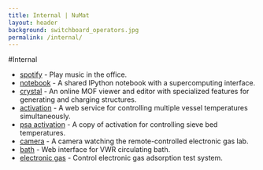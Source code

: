 ```yaml
---
title: Internal | NuMat
layout: header
background: switchboard_operators.jpg
permalink: /internal/
---
```


#Internal

 * [spotify](/spotify) - Play music in the office.
 * [notebook](/notebook) - A shared IPython notebook with a supercomputing
   interface.
 * [crystal](/crystal) - An online MOF viewer and editor with specialized
   features for generating and charging structures.
 * [activation](/activation) - A web service for controlling multiple vessel
   temperatures simultaneously.
 * [psa activation](/psa-activation) - A copy of activation for controlling sieve bed temperatures.
 * [camera](/camera) - A camera watching the remote-controlled electronic gas lab.
 * [bath](/bath) - Web interface for VWR circulating bath.
 * [electronic gas](/electronic-gas) - Control electronic gas adsorption test system.
